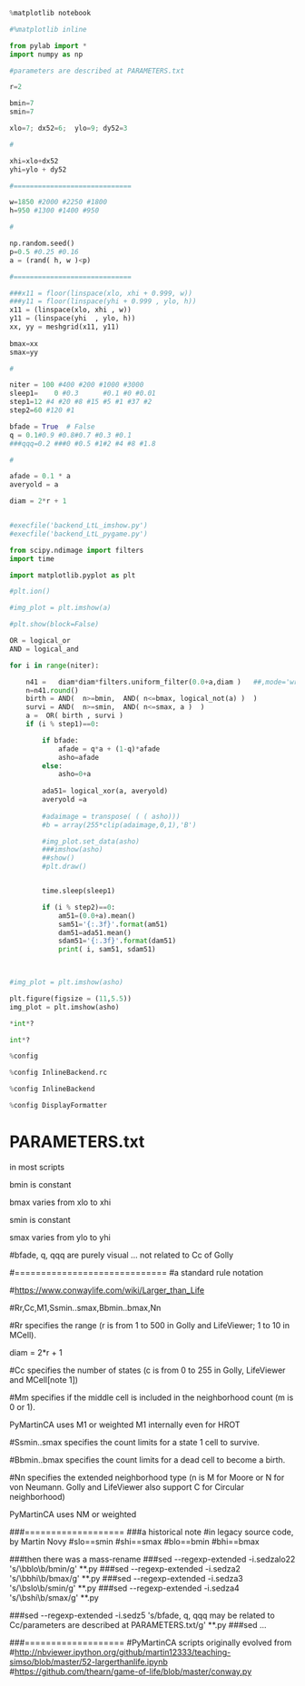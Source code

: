 

```python
%matplotlib notebook
```


```python
#%matplotlib inline
```


```python
from pylab import *
import numpy as np

#parameters are described at PARAMETERS.txt

r=2

bmin=7
smin=7

xlo=7; dx52=6;  ylo=9; dy52=3

#

xhi=xlo+dx52
yhi=ylo + dy52

#=============================

w=1850 #2000 #2250 #1800
h=950 #1300 #1400 #950

#

np.random.seed()      
p=0.5 #0.25 #0.16
a = (rand( h, w )<p) 

#=============================

###x11 = floor(linspace(xlo, xhi + 0.999, w))
###y11 = floor(linspace(yhi + 0.999 , ylo, h))
x11 = (linspace(xlo, xhi , w))
y11 = (linspace(yhi  , ylo, h))
xx, yy = meshgrid(x11, y11)
 
bmax=xx
smax=yy

#

niter = 100 #400 #200 #1000 #3000   
sleep1=    0 #0.3      #0.1 #0 #0.01
step1=12 #4 #20 #8 #15 #5 #1 #37 #2
step2=60 #120 #1

bfade = True  # False
q = 0.1#0.9 #0.8#0.7 #0.3 #0.1 
###qqq=0.2 ###0 #0.5 #1#2 #4 #8 #1.8

#

afade = 0.1 * a
averyold = a 

diam = 2*r + 1


#execfile('backend_LtL_imshow.py')
#execfile('backend_LtL_pygame.py')

```


```python
from scipy.ndimage import filters
import time

import matplotlib.pyplot as plt

```


```python
#plt.ion()

```


```python
#img_plot = plt.imshow(a)

```


```python
#plt.show(block=False)

```


```python
OR = logical_or
AND = logical_and

for i in range(niter):

    n41 =   diam*diam*filters.uniform_filter(0.0+a,diam )   ##,mode='wrap')  )  
    n=n41.round()   
    birth = AND(  n>=bmin,  AND( n<=bmax, logical_not(a) )  )
    survi = AND(  n>=smin,  AND( n<=smax, a )  )
    a =  OR( birth , survi )  
    if (i % step1)==0:

        if bfade:
            afade = q*a + (1-q)*afade
            asho=afade
        else:
            asho=0+a
            
        ada51= logical_xor(a, averyold)  
        averyold =a 
        
        #adaimage = transpose( ( ( asho)))
        #b = array(255*clip(adaimage,0,1),'B')

        #img_plot.set_data(asho)
        ###imshow(asho)
        ##show()
        #plt.draw()


        time.sleep(sleep1)

        if (i % step2)==0:
            am51=(0.0+a).mean()
            sam51='{:.3f}'.format(am51)
            dam51=ada51.mean()
            sdam51='{:.3f}'.format(dam51)
            print( i, sam51, sdam51)


            
#img_plot = plt.imshow(asho)

```


```python
plt.figure(figsize = (11,5.5))
img_plot = plt.imshow(asho)
```


```python
*int*?
```


```python
int*?
```


```python
%config
```


```python
%config InlineBackend.rc
```


```python
%config InlineBackend
```


```python
%config DisplayFormatter
```

# PARAMETERS.txt

in most scripts

bmin is constant

bmax varies from xlo to xhi

smin is constant

smax varies from ylo to yhi


#bfade, q, qqq are purely visual ... not related to Cc of Golly



#=============================
#a standard rule notation

#https://www.conwaylife.com/wiki/Larger_than_Life

#Rr,Cc,M1,Ssmin..smax,Bbmin..bmax,Nn

#Rr specifies the range (r is from 1 to 500 in Golly and LifeViewer; 1 to 10 in MCell).

diam = 2*r + 1

#Cc specifies the number of states (c is from 0 to 255 in Golly, LifeViewer and MCell[note 1])

#Mm specifies if the middle cell is included in the neighborhood count (m is 0 or 1).

PyMartinCA uses M1 or weighted
M1 internally even for HROT 

#Ssmin..smax specifies the count limits for a state 1 cell to survive.

#Bbmin..bmax specifies the count limits for a dead cell to become a birth.

#Nn specifies the extended neighborhood type (n is M for Moore or N for von Neumann. Golly and LifeViewer also support C for Circular neighborhood)

PyMartinCA uses NM or weighted




###===================
###a historical note
#in legacy  source code, by Martin Novy
#slo==smin
#shi==smax
#blo==bmin
#bhi==bmax


###then there was a mass-rename 
###sed   --regexp-extended    -i.sedzalo22 's/\bblo\b/bmin/g' **.py
###sed   --regexp-extended    -i.sedza2 's/\bbhi\b/bmax/g' **.py
###sed   --regexp-extended    -i.sedza3 's/\bslo\b/smin/g' **.py
###sed   --regexp-extended    -i.sedza4 's/\bshi\b/smax/g' **.py
 
###sed   --regexp-extended    -i.sedz5 's/bfade, q, qqq may be related to Cc/parameters are described at PARAMETERS.txt/g' **.py
###sed ...


###===================
#PyMartinCA scripts originally evolved from
#http://nbviewer.ipython.org/github/martin12333/teaching-simso/blob/master/52-largerthanlife.ipynb
#https://github.com/thearn/game-of-life/blob/master/conway.py



```python


```
